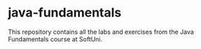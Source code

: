 # java-fundamentals
This repository contains all the labs and exercises from the Java Fundamentals course at SoftUni.
